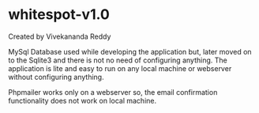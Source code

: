 # whitespot-v1.0
Created by Vivekananda Reddy

MySql Database used while developing the application but, later moved on to the Sqlite3 and there is not no need of configuring anything. The application is lite and easy to run on any local machine or webserver without configuring anything.

Phpmailer works only on a webserver so, the email confirmation functionality does not work on local machine.
